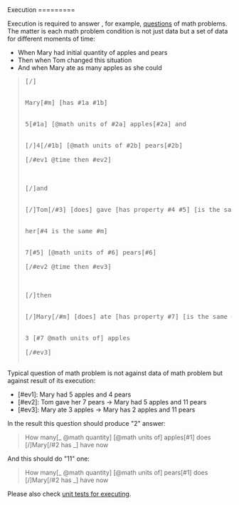 <link rel="stylesheet" href="meaningful.css"/>Execution
=========

Execution is required to answer , for example, [questions](questions.md) of math problems. The matter is each math problem condition is not just data but a set of data for different moments of time:

* When Mary had initial quantity of apples and pears
* Then when Tom changed this situation
* And when Mary ate as many apples as she could

> <pre>
> <div><span class="rel">[/]</span></div>
> 	<div class="indent">Mary<span class="rel">[#m] [has #1a #1b]</span></div>
> 	<div class="indent">5<span class="rel">[#1a] [@math units of #2a]</span> apples<span class="rel">[#2a]</span> and</div>
> 	<div class="indent"><span class="rel">[/]</span>4<span class="rel">[/#1b] [@math units of #2b]</span> pears<span class="rel">[#2b]</span></div>
> <div><span class="rel">[/#ev1 @time then #ev2]</span></div>
> <br/>
> <div><span class="rel">[/]</span>and</div>
> 	<div class="indent"><span class="rel">[/]</span>Tom<span class="rel">[/#3] [does]</span> gave <span class="rel">[has property #4 #5] [is the same @math add]</span></div> 
> 	<div class="indent">her<span class="rel">[#4 is the same #m]</span></div>
> 	<div class="indent">7<span class="rel">[#5] [@math units of #6]</span> pears<span class="rel">[#6]</span></div>
> <div><span class="rel">[/#ev2 @time then #ev3]</span></div>
> <br/>
> <div><span class="rel">[/]</span>then</div>
> 	<div class="indent"><span class="rel">[/]</span>Mary<span class="rel">[/#m] [does]</span> ate <span class="rel">[has property #7] [is the same @math sub]</span></div>
> 	<div class="indent">3 <span class="rel">[#7 @math units of]</span> apples</div>
> <div><span class="rel">[/#ev3]</span></div>
> </pre>

Typical question of math problem is not against data of math problem but against result of its execution:

* [#ev1]: Mary had 5 apples and 4 pears
* [#ev2]: Tom gave her 7 pears -> Mary had 5 apples and 11 pears
* [#ev3]: Mary ate 3 apples -> Mary has 2 apples and 11 pears

In the result this question should produce "2" answer:

> <div class="meaningful-question">
> How many<span class="rel">[_ @math quantity] [@math units of]</span> apples<span class="rel">[#1]</span> does <span class="rel">[/]</span>Mary<span class="rel">[/#2 has _]</span> have now
> </div>

And this should do "11" one:

> <div class="meaningful-question">
> How many<span class="rel">[_ @math quantity] [@math units of]</span> pears<span class="rel">[#1]</span> does <span class="rel">[/]</span>Mary<span class="rel">[/#2 has _]</span> have now
> </div>
		
Please also check [unit tests for executing](../spec/meaning-executing-spec.js).